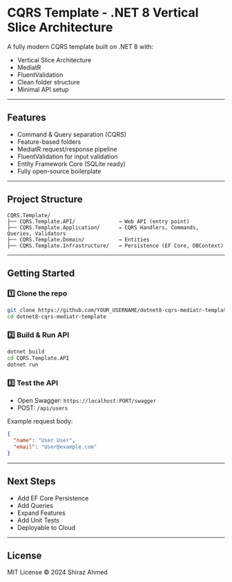 # CQRS Template - .NET 8 Vertical Slice Architecture

A fully modern CQRS template built on .NET 8 with:

* Vertical Slice Architecture
* MediatR
* FluentValidation
* Clean folder structure
* Minimal API setup

---

## Features

* Command & Query separation (CQRS)
* Feature-based folders
* MediatR request/response pipeline
* FluentValidation for input validation
* Entity Framework Core (SQLite ready)
* Fully open-source boilerplate

---

## Project Structure

```
CQRS.Template/
├── CQRS.Template.API/              → Web API (entry point)
├── CQRS.Template.Application/      → CQRS Handlers, Commands, Queries, Validators
├── CQRS.Template.Domain/           → Entities
├── CQRS.Template.Infrastructure/   → Persistence (EF Core, DBContext)
```

---

## Getting Started

### 1️⃣ Clone the repo

```bash
git clone https://github.com/YOUR_USERNAME/dotnet8-cqrs-mediatr-template.git
cd dotnet8-cqrs-mediatr-template
```

### 2️⃣ Build & Run API

```bash
dotnet build
cd CQRS.Template.API
dotnet run
```

### 3️⃣ Test the API

* Open Swagger: `https://localhost:PORT/swagger`
* POST: `/api/users`

Example request body:

```json
{
  "name": "User User",
  "email": "User@example.com"
}
```

---

## Next Steps

* Add EF Core Persistence
* Add Queries
* Expand Features
* Add Unit Tests
* Deployable to Cloud

---

## License

MIT License © 2024 Shiraz Ahmed
